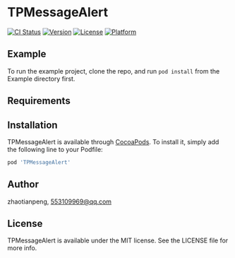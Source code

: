 # TPMessageAlert

[![CI Status](https://img.shields.io/travis/zhaotianpeng/TPMessageAlert.svg?style=flat)](https://travis-ci.org/zhaotianpeng/TPMessageAlert)
[![Version](https://img.shields.io/cocoapods/v/TPMessageAlert.svg?style=flat)](https://cocoapods.org/pods/TPMessageAlert)
[![License](https://img.shields.io/cocoapods/l/TPMessageAlert.svg?style=flat)](https://cocoapods.org/pods/TPMessageAlert)
[![Platform](https://img.shields.io/cocoapods/p/TPMessageAlert.svg?style=flat)](https://cocoapods.org/pods/TPMessageAlert)

## Example

To run the example project, clone the repo, and run `pod install` from the Example directory first.

## Requirements

## Installation

TPMessageAlert is available through [CocoaPods](https://cocoapods.org). To install
it, simply add the following line to your Podfile:

```ruby
pod 'TPMessageAlert'
```

## Author

zhaotianpeng, 553109969@qq.com

## License

TPMessageAlert is available under the MIT license. See the LICENSE file for more info.
